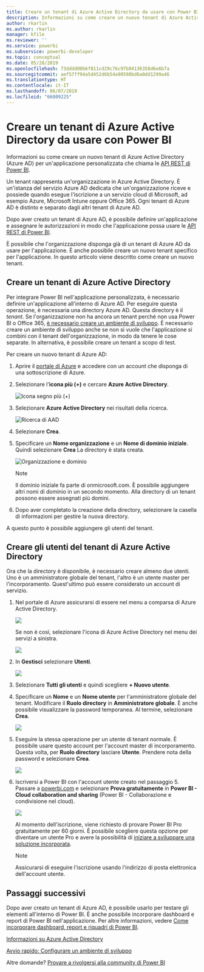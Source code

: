 ```yaml
---
title: Creare un tenant di Azure Active Directory da usare con Power BI
description: Informazioni su come creare un nuovo tenant di Azure Active Directory (Azure AD) per un'applicazione personalizzata che chiama le API REST di Power BI.
author: rkarlin
ms.author: rkarlin
manager: kfile
ms.reviewer: ''
ms.service: powerbi
ms.subservice: powerbi-developer
ms.topic: conceptual
ms.date: 05/28/2019
ms.openlocfilehash: 73dddd00b6f811cd29c76c97b04136358d6e6b7a
ms.sourcegitcommit: aef57ff94a5d452d6b54a90598bd6a0dd1299a46
ms.translationtype: HT
ms.contentlocale: it-IT
ms.lasthandoff: 06/07/2019
ms.locfileid: "66809225"
---
```

# <a name="create-an-azure-active-directory-tenant-to-use-with-power-bi"></a>Creare un tenant di Azure Active Directory da usare con Power BI

Informazioni su come creare un nuovo tenant di Azure Active Directory (Azure AD) per un'applicazione personalizzata che chiama le [API REST di Power BI](rest-api-reference.md).

Un tenant rappresenta un'organizzazione in Azure Active Directory. È un'istanza del servizio Azure AD dedicata che un'organizzazione riceve e possiede quando esegue l'iscrizione a un servizio cloud di Microsoft, ad esempio Azure, Microsoft Intune oppure Office 365. Ogni tenant di Azure AD è distinto e separato dagli altri tenant di Azure AD.

Dopo aver creato un tenant di Azure AD, è possibile definire un'applicazione e assegnare le autorizzazioni in modo che l'applicazione possa usare le [API REST di Power BI](rest-api-reference.md).

È possibile che l'organizzazione disponga già di un tenant di Azure AD da usare per l'applicazione. È anche possibile creare un nuovo tenant specifico per l'applicazione. In questo articolo viene descritto come creare un nuovo tenant.

## <a name="create-an-azure-active-directory-tenant"></a>Creare un tenant di Azure Active Directory

Per integrare Power BI nell'applicazione personalizzata, è necessario definire un'applicazione all'interno di Azure AD. Per eseguire questa operazione, è necessaria una directory Azure AD. Questa directory è il *tenant*. Se l'organizzazione non ha ancora un tenant perché non usa Power BI o Office 365, [è necessario creare un ambiente di sviluppo](https://docs.microsoft.com/azure/active-directory/develop/active-directory-howto-tenant). È necessario creare un ambiente di sviluppo anche se non si vuole che l'applicazione si combini con il tenant dell'organizzazione, in modo da tenere le cose separate. In alternativa, è possibile creare un tenant a scopo di test.

Per creare un nuovo tenant di Azure AD:

1. Aprire il [portale di Azure](https://portal.azure.com) e accedere con un account che disponga di una sottoscrizione di Azure.

2. Selezionare l'**icona più (+)** e cercare **Azure Active Directory**.

    ![Icona segno più (+)](media/create-an-azure-active-directory-tenant/new-directory.png)

3. Selezionare **Azure Active Directory** nei risultati della ricerca.

    ![Ricerca di AAD](media/create-an-azure-active-directory-tenant/new-directory2.png)

4. Selezionare **Crea**.

5. Specificare un **Nome organizzazione** e un **Nome di dominio iniziale**. Quindi selezionare **Crea** La directory è stata creata.

    ![Organizzazione e dominio](media/create-an-azure-active-directory-tenant/organization-and-domain.png)

   > [!NOTE]
   > Il dominio iniziale fa parte di onmicrosoft.com. È possibile aggiungere altri nomi di dominio in un secondo momento. Alla directory di un tenant possono essere assegnati più domini.

6. Dopo aver completato la creazione della directory, selezionare la casella di informazioni per gestire la nuova directory.

A questo punto è possibile aggiungere gli utenti del tenant.

## <a name="create-azure-active-directory-tenant-users"></a>Creare gli utenti del tenant di Azure Active Directory

Ora che la directory è disponibile, è necessario creare almeno due utenti. Uno è un amministratore globale del tenant, l'altro è un utente master per l'incorporamento. Quest'ultimo può essere considerato un account di servizio.

1. Nel portale di Azure assicurarsi di essere nel menu a comparsa di Azure Active Directory.

    ![](media/create-an-azure-active-directory-tenant/aad-flyout.png)

    Se non è così, selezionare l'icona di Azure Active Directory nel menu dei servizi a sinistra.

    ![](media/create-an-azure-active-directory-tenant/aad-service.png)

2. In **Gestisci** selezionare **Utenti**.

    ![](media/create-an-azure-active-directory-tenant/users-and-groups.png)

3. Selezionare **Tutti gli utenti** e quindi scegliere **+ Nuovo utente**.

4. Specificare un **Nome** e un **Nome utente** per l'amministratore globale del tenant. Modificare il **Ruolo directory** in **Amministratore globale**. È anche possibile visualizzare la password temporanea. Al termine, selezionare **Crea**.

    ![](media/create-an-azure-active-directory-tenant/global-admin.png)

5. Eseguire la stessa operazione per un utente di tenant normale. È possibile usare questo account per l'account master di incorporamento. Questa volta, per **Ruolo directory** lasciare **Utente**. Prendere nota della password e selezionare **Crea**.

    ![](media/create-an-azure-active-directory-tenant/pbiembed-user.png)

6. Iscriversi a Power BI con l'account utente creato nel passaggio 5. Passare a [powerbi.com](https://powerbi.microsoft.com/get-started/) e selezionare **Prova gratuitamente** in **Power BI - Cloud collaboration and sharing** (Power BI - Collaborazione e condivisione nel cloud).

    ![](media/create-an-azure-active-directory-tenant/try-powerbi-free.png)

    Al momento dell'iscrizione, viene richiesto di provare Power BI Pro gratuitamente per 60 giorni. È possibile scegliere questa opzione per diventare un utente Pro e avere la possibilità di [iniziare a sviluppare una soluzione incorporata](embedding-content.md).

   > [!NOTE]
   > Assicurarsi di eseguire l'iscrizione usando l'indirizzo di posta elettronica dell'account utente.

## <a name="next-steps"></a>Passaggi successivi

Dopo aver creato un tenant di Azure AD, è possibile usarlo per testare gli elementi all'interno di Power BI. È anche possibile incorporare dashboard e report di Power BI nell'applicazione. Per altre informazioni, vedere [Come incorporare dashboard, report e riquadri di Power BI](embedding-content.md).

[Informazioni su Azure Active Directory](https://docs.microsoft.com/azure/active-directory/active-directory-whatis) 
 
[Avvio rapido: Configurare un ambiente di sviluppo](https://docs.microsoft.com/azure/active-directory/develop/active-directory-howto-tenant)  

Altre domande? [Provare a rivolgersi alla community di Power BI](http://community.powerbi.com/)
